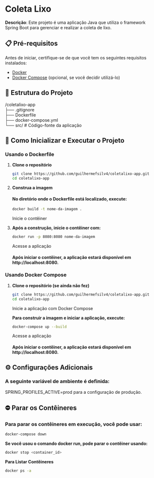 
# Coleta Lixo

**Descrição**: Este projeto é uma aplicação Java que utiliza o framework Spring Boot para gerenciar e realizar a coleta de lixo.

## 📋 Pré-requisitos

Antes de iniciar, certifique-se de que você tem os seguintes requisitos instalados:

- [Docker](https://www.docker.com/get-started)
- [Docker Compose](https://docs.docker.com/compose/install/) (opcional, se você decidir utilizá-lo)

## 📁 Estrutura do Projeto

/coletalixo-app<br>
├── .gitignore<br>
├── Dockerfile<br>
├── docker-compose.yml<br>
└── src/            # Código-fonte da aplicação

## 🚀 Como Inicializar e Executar o Projeto

### Usando o Dockerfile

1. **Clone o repositório**

   ```bash
   git clone https://github.com/guilhermefsilv4/coletalixo-app.git
   cd coletalixo-app
   
2. **Construa a imagem**

    #### No diretório onde o Dockerfile está localizado, execute:

    ```bash
    docker build -t nome-da-imagem .
    ```
    Inicie o contêiner

3. **Após a construção, inicie o contêiner com:**

    ```bash
    docker run -p 8080:8080 nome-da-imagem
    ```
    Acesse a aplicação

    #### Após iniciar o contêiner, a aplicação estará disponível em http://localhost:8080.


### Usando Docker Compose


1. **Clone o repositório (se ainda não fez)**

    ```bash
    git clone https://github.com/guilhermefsilv4/coletalixo-app.git
    cd coletalixo-app
    ```
    Inicie a aplicação com Docker Compose

    **Para construir a imagem e iniciar a aplicação, execute:**
    ```bash
    docker-compose up --build
    ```
    Acesse a aplicação
    #### Após iniciar o contêiner, a aplicação estará disponível em http://localhost:8080.

## ⚙️ Configurações Adicionais

### A seguinte variável de ambiente é definida:

SPRING_PROFILES_ACTIVE=prod para a configuração de produção.

## ⛔ Parar os Contêineres 
### Para parar os contêineres em execução, você pode usar:

```bash
docker-compose down
```

**Se você usou o comando docker run, pode parar o contêiner usando:**

  ```bash
  docker stop <container_id>
  ```

**Para Listar Contêineres**

  ```bash
  docker ps -a
  ```
